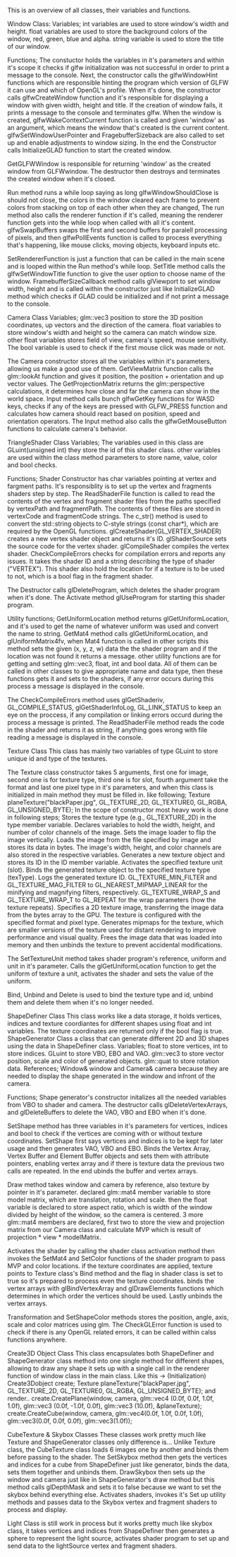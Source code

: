 This is an overview of all classes, their variables and functions.

Window Class:
Variables;
int variables are used to store window's width and height.
float variables are used to store the background colors of the window, red, green, blue and alpha.
string variable is used to store the title of our window.

Functions;
The constuctor holds the variables in it's parameters and within it's scope it checks if
glfw initialization was not successful in order to print a message to the console.
Next, the constructor calls the glfwWindowHint functions which are responsible hinting the program which version of GLFW it can use
and which of OpenGL's profile. 
When it's done, the constructor calls glfwCreateWindow function and it's responsible for displaying a window with given width, height and title.
If the creation of window fails, it prints a message to the console and terminates glfw.
When the window is created, glfwWakeContextCurrent function is called and given 'window' as an argument, which means the window that's created is the current content.
glfwSetWindowUserPointer and FragebufferSizeback are also called to set up and enable adjustments to window sizing. 
In the end the Constructor calls InitializeGLAD function to start the created window.

GetGLFWWindow is responsible for returning 'window' as the created window from GLFWwindow.
The destructor then destroys and terminates the created window when it's closed.

Run method runs a while loop saying as long glfwWindowShouldClose is should not close, the colors in the window cleared each frame to prevent colors from stacking on top of each other when they are changed,
The run method also calls the renderer function if it's called, meaning the renderer function gets into the while loop when called with all it's content.
glfwSwapBuffers swaps the first and second buffers for paralell processing of pixels, and then glfwPollEvents function is called to process everything that's happening, like mouse clicks, moving objects, keyboard inputs etc.

SetRendererFunction is just a function that can be called in the main scene and is looped within the Run method's while loop.
SetTitle method calls the glfwSetWindowTitle function to give the user option to choose name of the window.
FramebufferSizeCallback method calls glViewport to set window width, height and is called within the constructor just like InitializeGLAD method which checks if GLAD could be initialized and if not print a message to the console.

Camera Class
Variables;
glm::vec3 position to store the 3D position coordinates, up vectors and the direction of the camera.
float variables to store window's width and height so the camera can match window size.
other float variables stores field of view, camera's speed, mouse sensitivity.
The bool variable is used to check if the first mouse click was made or not.

The Camera constructor stores all the variables within it's parameters, allowing us make a good use of them.
GetViewMatrix function calls the glm::lookAt function and gives it position, the position + orientation and up vector values.
The GetProjectionMatrix returns the glm::perspective calculations, it determines how close and far the camera can show in the world space.
Input method calls bunch glfwGetKey functions for WASD keys, checks if any of the keys are pressed with GLFW_PRESS function and calculates how camera should react based on position, speed and orientation operators.
The Input method also calls the glfwGetMouseButton functions to calculate camera's behavior.

TriangleShader Class
 Variables;
 The variables used in this class are GLuint(unsigned int) they store the id of this shader class.
 other variables are used within the class method parameters to store name, value, color and bool checks.

Functions;
Shader Constructor has char variables pointing at vertex and fargment paths.
It's responsiblity is to set up the vertex and fragments shaders step by step. 
The ReadShaderFile function is called to read the contents of the vertex and fragment shader files from the paths specified by vertexPath and fragmentPath.
The contents of these files are stored in vertexCode and fragmentCode strings.
The c_str() method is used to convert the std::string objects to C-style strings (const char*), which are required by the OpenGL functions.
glCreateShader(GL_VERTEX_SHADER) creates a new vertex shader object and returns it's ID.
glShaderSource sets the source code for the vertex shader.
glCompileShader compiles the vertex shader.
CheckCompileErrors checks for compilation errors and reports any issues. It takes the shader ID and a string describing the type of shader ("VERTEX").
This shader also hold the location for if a texture is to be used to not, which is a bool flag in the fragment shader.

The Destructor calls glDeleteProgram, which deletes the shader program when it's done.
The Activate method glUseProgram for starting this shader program.

Utility functions;
GetUniformLocation method returns glGetUniformLocation, and it's used to get the name of whatever uniform was used and convert the name to string.
GetMat4 method calls glGetUniformLocation, and glUniformMatrix4fv, when Mat4 function is called in other scripts this method sets the given (x, y, z, w) data the the shader program and if the location was not found it returns a message.
other utility functions are for getting and setting glm::vec3, float, int and bool data.
All of them can be called in other classes to give appropriate name and data type, then these functions gets it and sets to the shaders, if any error occurs during this process a message is displayed in the console. 

The CheckCompileErrors method uses glGetShaderiv, GL_COMPILE_STATUS, glGetShaderInfoLog, GL_LINK_STATUS to keep an eye on the proccess, if any compilation or linking errors occurd during the process a message is printed. 
The ReadShaderFile method reads the code in the shader and returns it as string, if anything goes wrong with file reading a message is displayed in the console. 

Texture Class
This class has mainly two variables of type GLuint to store unique id and type of the textures.

The Texture class constructor takes 5 arguments, first one for image, second one is for texture type, third one is for slot, fourth argument take the format and last one pixel type in it's parameters, and when this class is initialized in main method they must be filled in.
like following;     Texture planeTexture("blackPaper.jpg", GL_TEXTURE_2D, GL_TEXTURE0, GL_RGBA, GL_UNSIGNED_BYTE);
In the scope of constructor most heavy work is done in following steps;
Stores the texture type (e.g., GL_TEXTURE_2D) in the type member variable.
Declares variables to hold the width, height, and number of color channels of the image.
Sets the image loader to flip the image vertically.
Loads the image from the file specified by image and stores its data in bytes. The image's width, height, and color channels are also stored in the respective variables.
Generates a new texture object and stores its ID in the ID member variable.
Activates the specified texture unit (slot).
Binds the generated texture object to the specified texture type (texType).
Logs the generated texture ID.
GL_TEXTURE_MIN_FILTER and GL_TEXTURE_MAG_FILTER to GL_NEAREST_MIPMAP_LINEAR for the minifying and magnifying filters, respectively.
GL_TEXTURE_WRAP_S and GL_TEXTURE_WRAP_T to GL_REPEAT for the wrap parameters (how the texture repeats).
Specifies a 2D texture image, transferring the image data from the bytes array to the GPU. The texture is configured with the specified format and pixel type.
Generates mipmaps for the texture, which are smaller versions of the texture used for distant rendering to improve performance and visual quality.
Frees the image data that was loaded into memory and then unbinds the texture to prevent accidental modifications.

The SetTextureUnit method takes shader program's reference, uniform and unit in it's parameter.
Calls the glGetUniformLocation function to get the uniform of texture a unit, activates the shader and sets the value of the uniform.

Bind, Unbind and Delete is used to bind the texture type and id, unbind them and delete them when it's no longer needed.

ShapeDefiner Class
This class works like a data storage, it holds vertices, indices and texture coordiantes for different shapes using float and int variables. The texture coordinates are returned only if the bool flag is true.
ShapeGenerator Class a class that can generate different 2D and 3D shapes using the data in ShapeDefiner class.
Variables;
float to store vertices, int to store indices.
GLuint to store VBO, EBO and VAO.
glm::vec3 to store vector position, scale and color of generated objects.
glm::quat to store rotation data.
References;
Window& window and Camera& camera because they are needed to display the shape generated in the window and infront of the camera.

Functions;
Shape generator's constructor initalizes all the needed variables from VBO to shader and camera.
The destructor calls glDeleteVertexArrays, and glDeleteBuffers to delete the VAO, VBO and EBO when it's done.

SetShape method has three variables in it's parameters for vertices, indices and bool to check if the vertices are coming with or without texture coordinates.
SetShape first says vertices and indices is to be kept for later usage and then generates VAO, VBO and EBO.
Binds the Vertex Array, Vertex Buffer and Element Buffer objects and sets them with attribute pointers, enabling vertex array and if there is texture data the previous two calls are repeated.
In the end ubinds the buffer and vertex arrays.

Draw method takes window and camera by reference, also texture by pointer in it's parameter.
declared glm::mat4 member variable to store model matrix, which are translation, rotation and scale.
then the float variable is declared to store aspect ratio, which is width of the window divided by height of the window, so the camera is centered.
3 more glm::mat4 members are declared, first two to store the view and projection matrix from our Camera class and calculate MVP which is result of projection * view * modelMatrix.

Activates the shader by calling the shader class activation method then invokes the SetMat4 and SetColor functions of the shader program to pass MVP and color locations.
if the texture coordinates are applied, texture points to Texture class's Bind method and the flag in shader class is set to true so it's prepared to process even the texture coordinates.
binds the vertex arrays with glBindVertexArray and glDrawElements functions which determines in which order the vertices should be used.
Lastly unbinds the vertex arrays. 

Transformation and SetShapeColor methods stores the position, angle, axis, scale and color matrices using glm.
The CheckGLError function is used to check if there is any OpenGL related errors, it can be called within calss functions anywhere.

Create3D Object Class
This class encapsulates both ShapeDefiner and ShapeGenerator class method into one single method for different shapes, allowing to draw any shape it sets up with a single call in the renderer function of window class in the main class. 
Like this -> (Initialization) Create3Dobject create;           Texture planeTexture("blackPaper.jpg", GL_TEXTURE_2D, GL_TEXTURE0, GL_RGBA, GL_UNSIGNED_BYTE);
and render..
 create.CreatePlane(window, camera, glm::vec4 (0.0f, 0.0f, 1.0f, 1.0f), glm::vec3 (0.0f, -1.0f, 0.0f), glm::vec3 (10.0f), &planeTexture);
 create.CreateCube(window, camera, glm::vec4(0.0f, 1.0f, 0.0f, 1.0f), glm::vec3(0.0f, 0.0f, 0.0f), glm::vec3(1.0f));

CubeTexture & Skybox Classes
These classes work pretty much like Texture and ShapeGenerator classes only difference is...
Unlike Texture class, the CubeTexture class loads 6 images one by another and binds them before passing to the shader.
The SetSkybox method then gets the vertices and indices for a cube from ShapeDefiner just like generator, binds the data, sets them together and unbinds them.
DrawSkybox then sets up the window and camera just like in ShapeGenerator's draw method but this method calls glDepthMask and sets it to false because we want to set the skybox behind everything else.
Activates shaders, invokes it's Set up utility methods and passes data to the Skybox vertex and fragment shaders to process and display. 

Light Class is still work in process but it works pretty much like skybox class, it takes vertices and indices from ShapeDefiner then generates a sphere to represent the light source,
activates shader program to set up and send data to the lightSource vertex and fragment shaders. 
